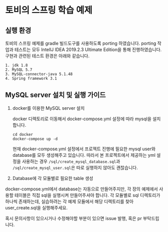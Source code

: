 # 토비의 스프링 학습 예제

## 실행 환경
토비의 스프링 예제를 gradle 빌드도구를 사용하도록 porting 하였습니다.
porting 작업과 테스트는 모두 IntellJ IDEA 2019.2.3 Ultimate Edition을 통해 진행하였습니다.
구현과 관련된 테스트 환경은 아래와 같습니다.
```
1. jdk 1.8
2. MySQL 5.7
3. MySQL-connector-java 5.1.48
4. Spring framework 3.1
```


## MySQL server 설치 및 실행 가이드

1. docker를 이용한 MySQL server 설치

    docker 디렉토리로 이동해서 docker-compose.yml 설정에 따라 mysql을 설치합니다.
    ```
    cd docker
    docker-compose up -d
    ```
    현재 docker-compose.yml 설정에서 프로젝트 진행에 필요한 mysql user와 database를 
    모두 생성해주고 있습니다. 따라서 본 프로젝트에서 제공하는 yml 설정을 사용하는 경우
    `/sql/create_mysql_database.sql`과 `/sql/create_mysql_user.sql`은 따로 실행하지 않아도 괜찮습니다.

2. Database에 각 모듈별로 필요한 table 생성

docker-compose.yml에서 database는 자동으로 만들어주지만, 
각 장의 예제에서 사용할 테이블은 직접 sql을 실행시켜 만들어주셔야 합니다.
각 모듈별로 sql 디렉토리가 하나씩 존재하는데, 실습하려는 각 예제 모듈에서 해당 디렉토리를 찾아 user_create.sql을 실행해주세요.


혹시 문의사항이 있으시거나 수정해야할 부분이 있으면 issue 발행, 혹은 pr 부탁드립니다.
